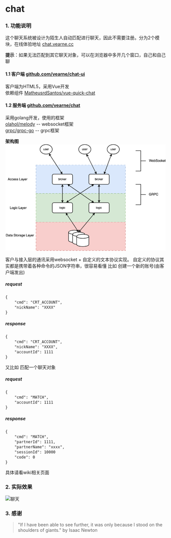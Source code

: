 # chat

### 1. 功能说明
这个聊天系统被设计为陌生人自动匹配进行聊天，因此不需要注册。分为2个模块，在线体验地址 [chat.vearne.cc](http://chat.vearne.cc/)      

**提示**：如果无法匹配到其它聊天对象，可以在浏览器中多开几个窗口，自己和自己聊


#### 1.1 客户端 [github.com/vearne/chat-ui](https://github.com/vearne/chat-ui)
客户端为HTML5，采用Vue开发    
依赖组件 [MatheusrdSantos/vue-quick-chat](https://github.com/MatheusrdSantos/vue-quick-chat)

#### 1.2 服务端 [github.com/vearne/chat](https://github.com/vearne/chat)
采用golang开发，使用的框架    
[olahol/melody](https://github.com/olahol/melody) -- websocket框架    
[grpc/grpc-go](https://github.com/grpc/grpc-go)  -- grpc框架

**架构图**![架构图](https://raw.githubusercontent.com/vearne/chat/master/img/arch.png)

客户与接入层的通讯采用websocket + 自定义的文本协议实现。
自定义的协议其实都是携带着各种命令的JSON字符串，很容易看懂
比如 创建一个新的账号(由客户端发出)
##### request
```
{
	"cmd": "CRT_ACCOUNT",
	"nickName": "XXXX"
}
```
##### response
```
{
	"cmd": "CRT_ACCOUNT",
	"nickName": "XXXX",
	"accountId": 1111
}
```
又比如 匹配一个聊天对象
##### request
```
{
	"cmd": "MATCH",
	"accountId": 1111
}
```
##### response
```
{
	"cmd": "MATCH",
	"partnerId": 1111,
	"partnerName": "xxxx",
	"sessionId": 10000
	"code": 0
}
```
具体请看wiki相关页面

### 2. 实际效果
![聊天](https://raw.githubusercontent.com/vearne/chat/master/img/chat.png)

### 3. 感谢
>"If I have been able to see further, it was only because I stood on the shoulders of giants."   by Isaac Newton

